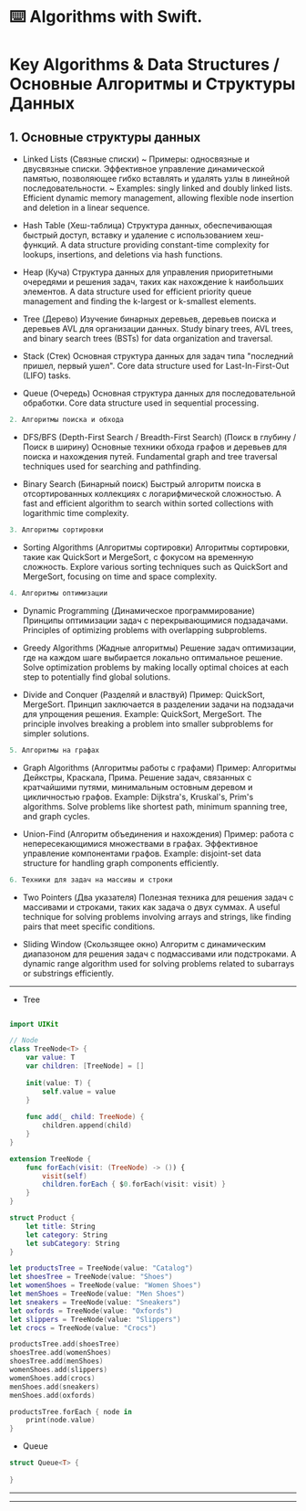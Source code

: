 ⌨️ Algorithms with Swift.
=====

# Key Algorithms & Data Structures / Основные Алгоритмы и Структуры Данных

## 1. Основные структуры данных

- Linked Lists (Связные списки)
      ~ Примеры: односвязные и двусвязные списки. Эффективное управление динамической памятью, позволяющее гибко вставлять и удалять узлы в линейной последовательности.
      ~ Examples: singly linked and doubly linked lists. Efficient dynamic memory management, allowing flexible node insertion and deletion in a linear sequence.

- Hash Table (Хеш-таблица)
Структура данных, обеспечивающая быстрый доступ, вставку и удаление с использованием хеш-функций.
A data structure providing constant-time complexity for lookups, insertions, and deletions via hash functions.

- Heap (Куча)
Структура данных для управления приоритетными очередями и решения задач, таких как нахождение k наибольших элементов.
A data structure used for efficient priority queue management and finding the k-largest or k-smallest elements.

- Tree (Дерево)
Изучение бинарных деревьев, деревьев поиска и деревьев AVL для организации данных.
Study binary trees, AVL trees, and binary search trees (BSTs) for data organization and traversal.

- Stack (Стек)
Основная структура данных для задач типа "последний пришел, первый ушел".
Core data structure used for Last-In-First-Out (LIFO) tasks.

- Queue (Очередь)
Основная структура данных для последовательной обработки.
Core data structure used in sequential processing.

```swift
2. Алгоритмы поиска и обхода
```
- DFS/BFS (Depth-First Search / Breadth-First Search) (Поиск в глубину / Поиск в ширину)
Основные техники обхода графов и деревьев для поиска и нахождения путей.
Fundamental graph and tree traversal techniques used for searching and pathfinding.

- Binary Search (Бинарный поиск)
Быстрый алгоритм поиска в отсортированных коллекциях с логарифмической сложностью.
A fast and efficient algorithm to search within sorted collections with logarithmic time complexity.

```swift
3. Алгоритмы сортировки
```
- Sorting Algorithms (Алгоритмы сортировки)
Алгоритмы сортировки, такие как QuickSort и MergeSort, с фокусом на временную сложность.
Explore various sorting techniques such as QuickSort and MergeSort, focusing on time and space complexity.

```swift
4. Алгоритмы оптимизации
```
- Dynamic Programming (Динамическое программирование)
Принципы оптимизации задач с перекрывающимися подзадачами.
Principles of optimizing problems with overlapping subproblems.

- Greedy Algorithms (Жадные алгоритмы)
Решение задач оптимизации, где на каждом шаге выбирается локально оптимальное решение.
Solve optimization problems by making locally optimal choices at each step to potentially find global solutions.

- Divide and Conquer (Разделяй и властвуй)
Пример: QuickSort, MergeSort. Принцип заключается в разделении задачи на подзадачи для упрощения решения.
Example: QuickSort, MergeSort. The principle involves breaking a problem into smaller subproblems for simpler solutions.

```swift
5. Алгоритмы на графах
```
- Graph Algorithms (Алгоритмы работы с графами)
Пример: Алгоритмы Дейкстры, Краскала, Прима. Решение задач, связанных с кратчайшими путями, минимальным остовным деревом и цикличностью графов.
Example: Dijkstra's, Kruskal's, Prim's algorithms. Solve problems like shortest path, minimum spanning tree, and graph cycles.

- Union-Find (Алгоритм объединения и нахождения)
Пример: работа с непересекающимися множествами в графах. Эффективное управление компонентами графов.
Example: disjoint-set data structure for handling graph components efficiently.

```swift
6. Техники для задач на массивы и строки
```
- Two Pointers (Два указателя)
Полезная техника для решения задач с массивами и строками, таких как задача о двух суммах.
A useful technique for solving problems involving arrays and strings, like finding pairs that meet specific conditions.

- Sliding Window (Скользящее окно)
Алгоритм с динамическим диапазоном для решения задач с подмассивами или подстроками.
A dynamic range algorithm used for solving problems related to subarrays or substrings efficiently.
-----

- Tree  
`````swift

import UIKit

// Node
class TreeNode<T> {
    var value: T
    var children: [TreeNode] = []
    
    init(value: T) {
        self.value = value
    }
    
    func add(_ child: TreeNode) {
        children.append(child)
    }
}

extension TreeNode {
    func forEach(visit: (TreeNode) -> ()) {
        visit(self)
        children.forEach { $0.forEach(visit: visit) }
    }
}

struct Product {
    let title: String
    let category: String
    let subCategory: String
}

let productsTree = TreeNode(value: "Catalog")
let shoesTree = TreeNode(value: "Shoes")
let womenShoes = TreeNode(value: "Women Shoes")
let menShoes = TreeNode(value: "Men Shoes")
let sneakers = TreeNode(value: "Sneakers")
let oxfords = TreeNode(value: "Oxfords")
let slippers = TreeNode(value: "Slippers")
let crocs = TreeNode(value: "Crocs")

productsTree.add(shoesTree)
shoesTree.add(womenShoes)
shoesTree.add(menShoes)
womenShoes.add(slippers)
womenShoes.add(crocs)
menShoes.add(sneakers)
menShoes.add(oxfords)

productsTree.forEach { node in
    print(node.value)
}
`````

- Queue

`````swift
struct Queue<T> {
    
}
`````

-----
-----

